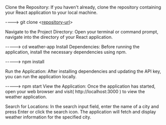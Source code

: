 Clone the Repository: If you haven't already, clone the repository containing your React application to your local machine.

----> git clone <[repository-url](https://github.com/Vishnutyagi/weather-app/)>

Navigate to the Project Directory: Open your terminal or command prompt, navigate 
into the directory of your React application.

----->  cd weather-app
Install Dependencies: Before running the application, install the necessary dependencies using npm.

-----> npm install

Run the Application: After installing dependencies and updating the API key, you can run the application locally.

-----> npm start
View the Application: Once the application has started, open your web browser and visit( http://localhost:3000 ) to view the weather application.

Search for Locations: In the search input field, enter the name of a city and press Enter or click the search icon. The application will fetch and display weather information for the specified city.
